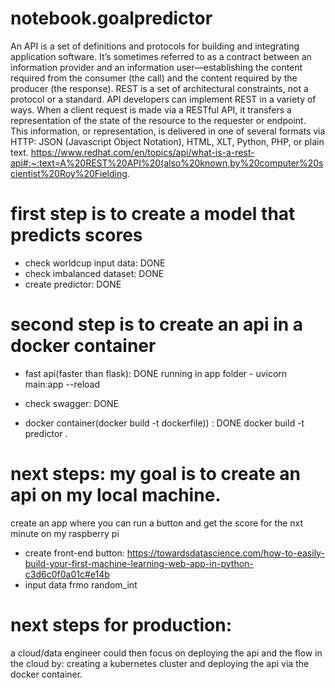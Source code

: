 # notebook.goalpredictor

An API is a set of definitions and protocols for building and integrating application software. It’s sometimes referred to as a contract between an information provider and an information user—establishing the content required from the consumer (the call) and the content required by the producer (the response). 
REST is a set of architectural constraints, not a protocol or a standard. API developers can implement REST in a variety of ways. When a client request is made via a RESTful API, it transfers a representation of the state of the resource to the requester or endpoint. This information, or representation, is delivered in one of several formats via HTTP: JSON (Javascript Object Notation), HTML, XLT, Python, PHP, or plain text.
https://www.redhat.com/en/topics/api/what-is-a-rest-api#:~:text=A%20REST%20API%20(also%20known,by%20computer%20scientist%20Roy%20Fielding.


# first step is to create a model that predicts scores
- check worldcup input data: DONE
- check imbalanced dataset: DONE
- create predictor: DONE

# second step is to create an api in a docker container
- fast api(faster than flask): DONE running in app folder - uvicorn main:app --reload
- check swagger: DONE

- docker container(docker build -t dockerfile)) : DONE
docker build -t predictor .


# next steps: my goal is to create an api on my local machine. 
create an app where you can run a button and get the score for the nxt minute on my raspberry pi
- create front-end button:
https://towardsdatascience.com/how-to-easily-build-your-first-machine-learning-web-app-in-python-c3d6c0f0a01c#e14b
- input data frmo random_int

# next steps for production:
a cloud/data engineer could then focus on deploying the api and the flow in the cloud by:
creating a kubernetes cluster and deploying the api via the docker container.